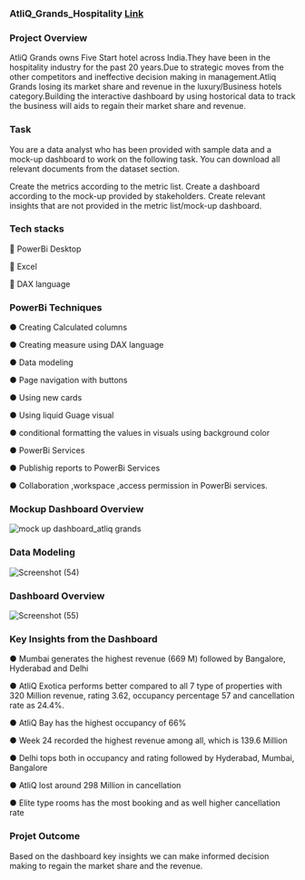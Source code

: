 ### AtliQ_Grands_Hospitality [Link](https://app.powerbi.com/view?r=eyJrIjoiMDBmMDVlZjgtMTVjNy00Y2MzLTg3MjAtOGRiMjFiY2IwNWVhIiwidCI6ImM2ZTU0OWIzLTVmNDUtNDAzMi1hYWU5LWQ0MjQ0ZGM1YjJjNCJ9)

### Project Overview
AtliQ Grands owns Five Start hotel across India.They have been in the hospitality industry for the past 20 years.Due to strategic moves from the other competitors and ineffective decision making in management.Atliq Grands losing its market share and revenue in the luxury/Business hotels category.Building the interactive dashboard by using hostorical data to track the business will aids to regain their market share and revenue.

### Task

You are a data analyst who has been provided with sample data and a mock-up dashboard to work on the following task. You can download all relevant documents from the dataset section.

Create the metrics according to the metric list.
Create a dashboard according to the mock-up provided by stakeholders.
Create relevant insights that are not provided in the metric list/mock-up dashboard.

### Tech stacks

🎯 PowerBi Desktop

🎯 Excel

🎯 DAX language

### PowerBi Techniques
● Creating Calculated columns

● Creating measure using DAX language

● Data modeling

● Page navigation with buttons

● Using new cards

● Using liquid Guage visual

● conditional formatting the values in visuals using background color

● PowerBi Services

● Publishig reports to PowerBi Services

● Collaboration ,workspace ,access permission in PowerBi services.

### Mockup Dashboard Overview
![mock up dashboard_atliq grands](https://github.com/pooja-z6/AtliQ_Grands_Hospitality/assets/90122258/2341feca-a783-4c01-b263-4b81a503caed)

### Data Modeling
![Screenshot (54)](https://github.com/pooja-z6/AtliQ_Grands_Hospitality/assets/90122258/b7bf0510-d72b-4dc1-ad5f-23e0fdfcbc01)

### Dashboard Overview
![Screenshot (55)](https://github.com/pooja-z6/AtliQ_Grands_Hospitality/assets/90122258/d13e923e-bd5e-4049-9763-5560581c9d2f)

### Key Insights from the Dashboard

● Mumbai generates the highest revenue (669 M) followed by Bangalore, Hyderabad and Delhi

● AtliQ Exotica performs better compared to all 7 type of properties with 320 Million revenue, rating 3.62, occupancy percentage 57 and cancellation rate as 24.4%.

● AtliQ Bay has the highest occupancy of 66%

● Week 24 recorded the highest revenue among all, which is 139.6 Million

● Delhi tops both in occupancy and rating followed by Hyderabad, Mumbai, Bangalore

● AtliQ lost around 298 Million in cancellation

● Elite type rooms has the most booking and as well higher cancellation rate

### Projet Outcome 

Based on the dashboard key insights we can make informed decision making to regain the market share and the revenue.



